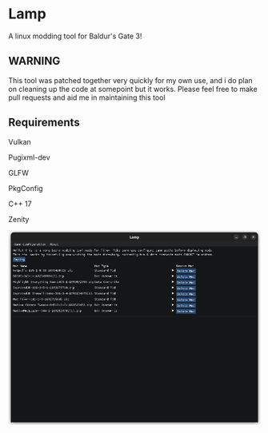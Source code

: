 # Lamp
A linux modding tool for Baldur's Gate 3!

## WARNING
This tool was patched together very quickly for my own use, and i do plan on cleaning up the code at somepoint but it works.
Please feel free to make pull requests and aid me in maintaining this tool

## Requirements
Vulkan

Pugixml-dev

GLFW

PkgConfig

C++ 17

Zenity

![GitHub Logo](https://github.com/CHollingworth/Lamp/blob/e4505112bdce7b07c635a7b5cd33a20f255a1d40/github-images/Screenshot%20from%202023-09-07%2022-10-09.png)
